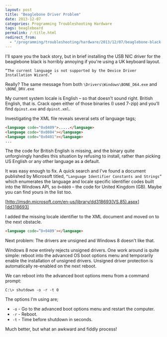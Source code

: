```yaml
---
layout: post
title: "Beaglebone Driver Problem"
date: 2013-12-07
categories: Programming Troubleshooting Hardware
tags: beagleboard
permalink: /:title.html
redirect_from:
  - "/programming/troubleshooting/hardware/2013/12/07/beaglebone-black-driver-problem.html"
---
```


I'll spare you the back story, but in brief installing the USB NIC driver for the beaglebone black is horribly annoying if you're using a UK keyboard layout.

`“The current language is not supported by the Device Driver Installation Wizard.”`

Really? The same message from both `\Drivers\Windows\BONE_D64.exe` and `\BONE_DRV.exe`

My current system locale is English – so that doesn’t sound right. British English, that is. Crack open either of those binaries (I used 7-zip) and you’ll find `dpinst.exe` and `dpinst.xml`.

Investigating the XML file reveals several sets of language tags;

```html
<language code="0x0409">.....</language>
<language code="0x0804"></language>
<language code="0x0401"></language>
...
```

<!--excerpt-->

The the code for British English is missing, and the binary quite unforgivingly handles this situation by refusing to install, rather than picking US English or any other language as a default. 

It was easy enough to fix. A quick search and I've found a document published by Microsoft titled, `“Language Identifier Constants and Strings”` which enumerates the language and locale specific identifier codes built into the Windows API, so `0×0809` – the code for United Kingdom (GB). Maybe you can find yours in the list too.

[http://msdn.microsoft.com/en-us/library/dd318693(VS.85).aspx][dd318693]

I added the missing locale identifier to the XML document and moved on to the next obstacle.

```html
<language code=”0×0409″></language>
```

Next problem: The drivers are unsigned and Windows 8 doesn't like that.

Windows 8 now entirely rejects unsigned drivers. One work around is quite simple: reboot into the advanced OS boot options menu and temporarily enable the installation of unsigned drivers. Unsigned driver protection is automatically re-enabled on the next reboot.

We can reboot into the advanced boot options menu from a command prompt:

```
C:\> shutdown -o -r -t 0
```

The options I’m using are;

* `-o` - Go to the advanced boot options menu and restart the computer.
* `-r` - Reboot.
* `-t` - Time before shutdown in seconds.

Much better, but what an awkward and fiddly process!

[dd318693]: http://msdn.microsoft.com/en-us/library/dd318693(VS.85).aspx